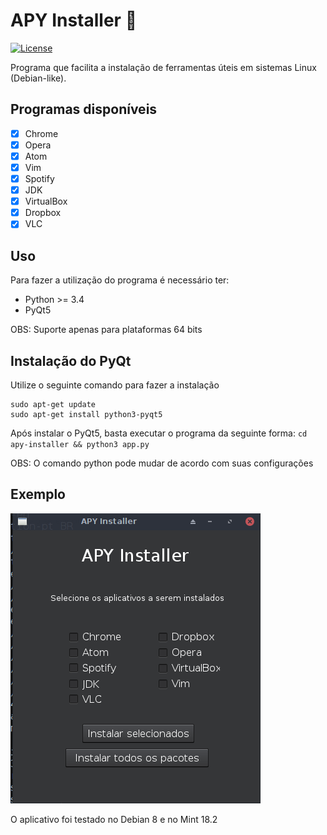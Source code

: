 # APY Installer :wrench:
[![License](https://img.shields.io/badge/License-BSD%203--Clause-blue.svg)](https://opensource.org/licenses/BSD-3-Clause)

Programa que facilita a instalação de ferramentas úteis em sistemas Linux (Debian-like).

## Programas disponíveis

- [X] Chrome
- [X] Opera
- [X] Atom
- [X] Vim
- [X] Spotify
- [X] JDK
- [X] VirtualBox
- [X] Dropbox
- [X] VLC

## Uso

Para fazer a utilização do programa é necessário ter:
- Python >= 3.4
- PyQt5

OBS: Suporte apenas para plataformas 64 bits

## Instalação do PyQt

Utilize o seguinte comando para fazer a instalação
```shell
sudo apt-get update
sudo apt-get install python3-pyqt5
```

Após instalar o PyQt5, basta executar o programa da seguinte forma: <code>cd apy-installer && python3 app.py</code>

OBS: O comando python pode mudar de acordo com suas configurações

## Exemplo
![alt text](images/example.png "Exemplo 1")

O aplicativo foi testado no Debian 8 e no Mint 18.2
